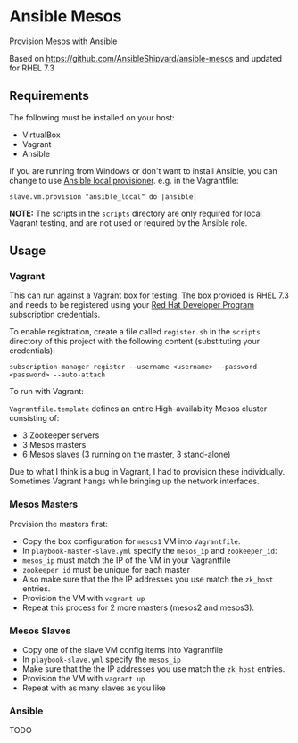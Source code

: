 # Ansible Mesos
Provision Mesos with Ansible

Based on https://github.com/AnsibleShipyard/ansible-mesos and updated for RHEL 7.3

## Requirements
The following must be installed on your host:
* VirtualBox
* Vagrant
* Ansible

If you are running from Windows or don't want to install Ansible, you can change to use [Ansible local provisioner](https://www.vagrantup.com/docs/provisioning/ansible_local.html). e.g. in the Vagrantfile:

    slave.vm.provision "ansible_local" do |ansible|
    
    
__NOTE:__ The scripts in the `scripts` directory are only required for local Vagrant testing, and are not used or required by the Ansible role.  

## Usage

### Vagrant

This can run against a Vagrant box for testing.  The box provided is RHEL 7.3 and needs to be registered using your [Red Hat Developer Program](https://developers.redhat.com/register) subscription credentials.

To enable registration, create a file called `register.sh` in the `scripts` directory of this project with the following content (substituting your credentials):

    subscription-manager register --username <username> --password <password> --auto-attach

To run with Vagrant:

`Vagrantfile.template` defines an entire High-availablity Mesos cluster consisting of:

* 3 Zookeeper servers
* 3 Mesos masters
* 6 Mesos slaves (3 running on the master, 3 stand-alone)

Due to what I think is a bug in Vagrant, I had to provision these individually.  Sometimes Vagrant hangs while bringing up the network interfaces.

### Mesos Masters
Provision the masters first:
 
* Copy the box configuration for `mesos1` VM into `Vagrantfile`.
* In `playbook-master-slave.yml` specify the `mesos_ip` and `zookeeper_id`:
* `mesos_ip` must match the IP of the VM in your Vagrantfile
* `zookeeper_id` must be unique for each master
* Also make sure that the the IP addresses you use match the `zk_host` entries.
* Provision the VM with `vagrant up`
* Repeat this process for 2 more masters (mesos2 and mesos3).

### Mesos Slaves

* Copy one of the slave VM config items into Vagrantfile
* In `playbook-slave.yml` specify the `mesos_ip`
* Make sure that the the IP addresses you use match the `zk_host` entries.
* Provision the VM with `vagrant up`
* Repeat with as many slaves as you like

### Ansible

TODO
    